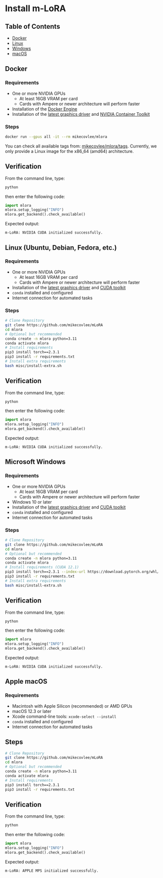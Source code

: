# Install m-LoRA

## Table of Contents

- [Docker](./Install.md#docker)
- [Linux](./Install.md#linux-ubuntu-debian-fedora-etc)
- [Windows](./Install.md#microsoft-windows)
- [macOS](./Install.md#apple-macos)

## Docker

### Requirements

- One or more NVIDIA GPUs
  - At least 16GB VRAM per card
  - Cards with Ampere or newer architecture will perform faster
- Installation of the [Docker Engine](https://docs.docker.com/get-docker/)
- Installation of the [latest graphics driver](https://www.nvidia.com/Download/index.aspx?lang=en-us) and [NVIDIA Container Toolkit](https://github.com/NVIDIA/nvidia-container-toolkit)

### Steps

```bash
docker run --gpus all -it --rm mikecovlee/mlora
```

You can check all available tags from: [mikecovlee/mlora/tags](https://hub.docker.com/r/mikecovlee/mlora/tags). Currently, we only provide a Linux image for the x86_64 (amd64) architecture.

## Verification

From the command line, type:

```bash
python
```

then enter the following code:

```python
import mlora
mlora.setup_logging("INFO")
mlora.get_backend().check_available()
```

Expected output:

```
m-LoRA: NVIDIA CUDA initialized successfully.
```

## Linux (Ubuntu, Debian, Fedora, etc.)

### Requirements

- One or more NVIDIA GPUs
  - At least 16GB VRAM per card
  - Cards with Ampere or newer architecture will perform faster
- Installation of the [latest graphics driver](https://www.nvidia.com/Download/index.aspx?lang=en-us) and [CUDA toolkit](https://developer.nvidia.com/cuda-downloads)
- `conda` installed and configured
- Internet connection for automated tasks

### Steps

```bash
# Clone Repository
git clone https://github.com/mikecovlee/mLoRA
cd mlora
# Optional but recommended
conda create -n mlora python=3.11
conda activate mlora
# Install requirements
pip3 install torch==2.3.1
pip3 install -r requirements.txt
# Install extra requirements
bash misc/install-extra.sh
```

## Verification

From the command line, type:

```bash
python
```

then enter the following code:

```python
import mlora
mlora.setup_logging("INFO")
mlora.get_backend().check_available()
```

Expected output:

```
m-LoRA: NVIDIA CUDA initialized successfully.
```

## Microsoft Windows

### Requirements

- One or more NVIDIA GPUs
  - At least 16GB VRAM per card
  - Cards with Ampere or newer architecture will perform faster
- Windows 10 or later
- Installation of the [latest graphics driver](https://www.nvidia.com/Download/index.aspx?lang=en-us) and [CUDA toolkit](https://developer.nvidia.com/cuda-downloads)
- `conda` installed and configured
- Internet connection for automated tasks

### Steps

```bash
# Clone Repository
git clone https://github.com/mikecovlee/mLoRA
cd mlora
# Optional but recommended
conda create -n mlora python=3.11
conda activate mlora
# Install requirements (CUDA 12.1)
pip3 install torch==2.3.1 --index-url https://download.pytorch.org/whl/cu121
pip3 install -r requirements.txt
# Install extra requirements
bash misc/install-extra.sh
```

## Verification

From the command line, type:

```bash
python
```

then enter the following code:

```python
import mlora
mlora.setup_logging("INFO")
mlora.get_backend().check_available()
```

Expected output:

```
m-LoRA: NVIDIA CUDA initialized successfully.
```

## Apple macOS

### Requirements

- Macintosh with Apple Silicon (recommended) or AMD GPUs
- macOS 12.3 or later
- Xcode command-line tools: `xcode-select --install`
- `conda` installed and configured
- Internet connection for automated tasks

## Steps

```bash
# Clone Repository
git clone https://github.com/mikecovlee/mLoRA
cd mlora
# Optional but recommended
conda create -n mlora python=3.11
conda activate mlora
# Install requirements
pip3 install torch==2.3.1
pip3 install -r requirements.txt
```

## Verification

From the command line, type:

```bash
python
```

then enter the following code:

```python
import mlora
mlora.setup_logging("INFO")
mlora.get_backend().check_available()
```

Expected output:

```
m-LoRA: APPLE MPS initialized successfully.
```